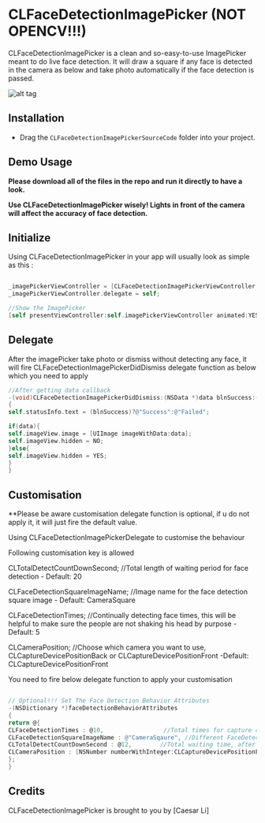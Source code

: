 # CLFaceDetectionImagePicker (NOT OPENCV!!!)

CLFaceDetectionImagePicker is a clean and so-easy-to-use ImagePicker meant to do live face detection. 
It will draw a square if any face is detected in the camera as below and take photo automatically if the face detection is passed.


![alt tag](https://github.com/clisuper/CLFaceDetectionImagePicker/blob/master/screenshot.png)

## Installation
* Drag the `CLFaceDetectionImagePickerSourceCode` folder into your project.


## Demo Usage

**Please download all of the files in the repo and run it directly to have a look.**

**Use CLFaceDetectionImagePicker wisely! Lights in front of the camera will affect the accuracy of face detection.**


## Initialize 
Using CLFaceDetectionImagePicker in your app will usually look as simple as this :


```objective-c

_imagePickerViewController = [CLFaceDetectionImagePickerViewController new];
_imagePickerViewController.delegate = self;

//Show the ImagePicker
[self presentViewController:self.imagePickerViewController animated:YES completion:nil];

```

## Delegate

After the imagePicker take photo or dismiss without detecting any face, it will fire CLFaceDetectionImagePickerDidDismiss delegate function as below which you need to apply

```objective-c
//After getting data callback
-(void)CLFaceDetectionImagePickerDidDismiss:(NSData *)data blnSuccess:(BOOL)blnSuccess
{
self.statusInfo.text = (blnSuccess)?@"Success":@"Failed";

if(data){
self.imageView.image = [UIImage imageWithData:data];
self.imageView.hidden = NO;
}else{
self.imageView.hidden = YES;
}
}
```

## Customisation

**Please be aware customisation delegate function is optional, if u do not apply it, it will just fire the default value.

Using CLFaceDetectionImagePickerDelegate to customise the behaviour

Following customisation key is allowed

CLTotalDetectCountDownSecond;    //Total length of waiting period for face detection - Default: 20

CLFaceDetectionSquareImageName;  //Image name for the face detection square image    - Default: CameraSquare

CLFaceDetectionTimes;            //Continually detecting face times, this will be helpful to make sure the people are not shaking his head by purpose       - Default: 5

CLCameraPosition;                //Choose which camera you want to use, CLCaptureDevicePositionBack or CLCaptureDevicePositionFront  -Default: CLCaptureDevicePositionFront



You need to fire below delegate function to apply your customisation
```objective-c

// Optional!!! Set The Face Detection Behavior Attributes
-(NSDictionary *)faceDetectionBehaviorAttributes
{
return @{
CLFaceDetectionTimes : @10,                 //Total times for capture clear detected face images to prevent user shake their heads in purpose
CLFaceDetectionSquareImageName : @"CameraSqaure", //Different FaceDetection Square Image. try to use "squarePNG" for different image
CLTotalDetectCountDownSecond : @12,        //Total waiting time, after this value, the picker will auto closed no matter it get face detected or not.
CLCameraPosition : [NSNumber numberWithInteger:CLCaptureDevicePositionFront] //Which camera try to use, Front or back.  CLCaptureDevicePositionBack or CLCaptureDevicePositionFront
};
}

```



## Credits

CLFaceDetectionImagePicker is brought to you by [Caesar Li]